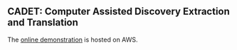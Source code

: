 CADET: Computer Assisted Discovery Extraction and Translation
---


The [online demonstration](http://ec2-54-164-139-141.compute-1.amazonaws.com:8080/) is hosted on AWS.
